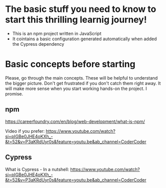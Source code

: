 # The basic stuff you need to know to start this thrilling learnig journey!

- This is an npm project written in JavaScript
- It cointains a basic configuration generated automatically when added the Cypress dependency

# Basic concepts before starting

Please, go through the main concepts. These will be helpful to understand the bigger picture. Don't get frustrated if you don't catch them right away. It will make more sense when you start working hands-on the project. I promise. 

## npm
https://careerfoundry.com/en/blog/web-development/what-is-npm/

Video if you prefer: https://www.youtube.com/watch?si=pIGBe0JHE4oKXh_-&t=52&v=P3aKRdUyr0s&feature=youtu.be&ab_channel=CoderCoder

## Cypress

What is Cypress - In a nutshell: https://www.youtube.com/watch?si=pIGBe0JHE4oKXh_-&t=52&v=P3aKRdUyr0s&feature=youtu.be&ab_channel=CoderCoder